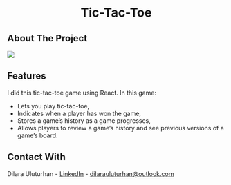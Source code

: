 <div align="center">
  <h1 align="center">Tic-Tac-Toe</h1>
</div>

## About The Project
![](https://user-images.githubusercontent.com/120499369/230680854-8bf7c236-84a6-4641-aca2-e1b0d409f7b8.jpg)

## Features
I did this tic-tac-toe game using React. In this game:
- Lets you play tic-tac-toe,
- Indicates when a player has won the game,
- Stores a game’s history as a game progresses,
- Allows players to review a game’s history and see previous versions of a game’s board.

## Contact With
Dilara Uluturhan - [LinkedIn](https://www.linkedin.com/in/dilarauluturhan/) - dilarauluturhan@outlook.com
